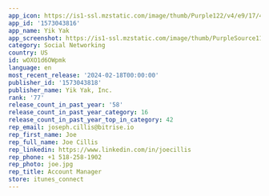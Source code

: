 ```yaml
---
app_icon: https://is1-ssl.mzstatic.com/image/thumb/Purple122/v4/e9/17/44/e91744f4-c2f7-fbf0-2de3-fb93e9df52f5/AppIcon-0-1x_U007emarketing-0-8-0-85-220.png/1024x1024bb.png
app_id: '1573043816'
app_name: Yik Yak
app_screenshot: https://is1-ssl.mzstatic.com/image/thumb/PurpleSource116/v4/81/13/31/81133151-5477-70dc-4ac2-5290c1591830/d004eb20-57a0-4274-82dc-d2a3426e5476_Frame_204973361.png/1242x2688bb.png
category: Social Networking
country: US
id: wOXO1d6OWpmk
language: en
most_recent_release: '2024-02-18T00:00:00'
publisher_id: '1573043818'
publisher_name: Yik Yak, Inc.
rank: '77'
release_count_in_past_year: '58'
release_count_in_past_year_category: 16
release_count_in_past_year_top_in_category: 42
rep_email: joseph.cillis@bitrise.io
rep_first_name: Joe
rep_full_name: Joe Cillis
rep_linkedin: https://www.linkedin.com/in/joecillis
rep_phone: +1 518-258-1902
rep_photo: joe.jpg
rep_title: Account Manager
store: itunes_connect
---
```

